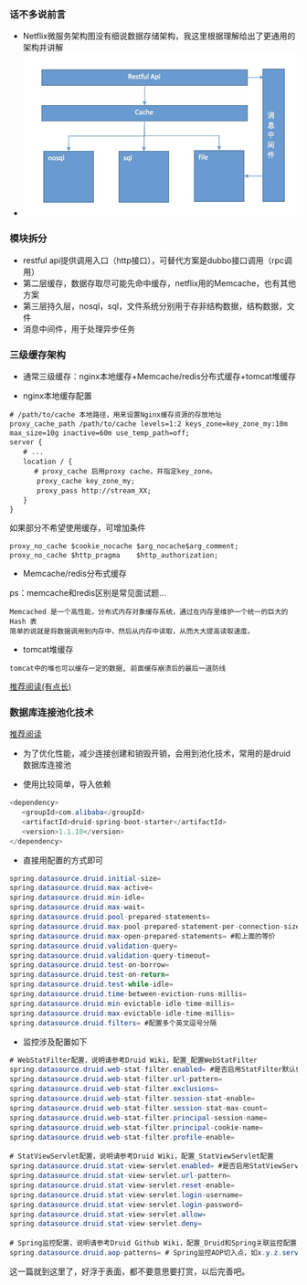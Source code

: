 ### 话不多说前言

- Netflix微服务架构图没有细说数据存储架构，我这里根据理解给出了更通用的架构并讲解
- ![如图](./../asset/image/storage-framework.jpg)

### 模块拆分

* restful api提供调用入口（http接口），可替代方案是dubbo接口调用（rpc调用）
* 第二层缓存，数据存取尽可能先命中缓存，netflix用的Memcache，也有其他方案
* 第三层持久层，nosql，sql，文件系统分别用于存非结构数据，结构数据，文件
* 消息中间件，用于处理异步任务

### 三级缓存架构
* 通常三级缓存：nginx本地缓存+Memcache/redis分布式缓存+tomcat堆缓存

* nginx本地缓存配置
```text
# /path/to/cache 本地路径，用来设置Nginx缓存资源的存放地址
proxy_cache_path /path/to/cache levels=1:2 keys_zone=key_zone_my:10m max_size=10g inactive=60m use_temp_path=off;
server {
　　# ...
　　location / {
      # proxy_cache 启用proxy cache，并指定key_zone。
　　　　proxy_cache key_zone_my;
　　　　proxy_pass http://stream_XX;
　　}
}
```

如果部分不希望使用缓存，可增加条件
```text
proxy_no_cache $cookie_nocache $arg_nocache$arg_comment;
proxy_no_cache $http_pragma    $http_authorization;
```

* Memcache/redis分布式缓存

ps：memcache和redis区别是常见面试题...

```text
Memcached 是一个高性能，分布式内存对象缓存系统，通过在内存里维护一个统一的巨大的 Hash 表
简单的说就是将数据调用到内存中，然后从内存中读取，从而大大提高读取速度。
```

* tomcat堆缓存
```text
tomcat中的堆也可以缓存一定的数据, 前面缓存崩溃后的最后一道防线
```


[推荐阅读(有点长)](https://www.cnblogs.com/panchanggui/p/9503666.html)

### 数据库连接池化技术

[推荐阅读](https://github.com/alibaba/druid/tree/master/druid-spring-boot-starter)
* 为了优化性能，减少连接创建和销毁开销，会用到池化技术，常用的是druid数据库连接池

* 使用比较简单，导入依赖
```java
<dependency>
   <groupId>com.alibaba</groupId>
   <artifactId>druid-spring-boot-starter</artifactId>
   <version>1.1.10</version>
</dependency>
```

* 直接用配置的方式即可
```java
spring.datasource.druid.initial-size=
spring.datasource.druid.max-active=
spring.datasource.druid.min-idle=
spring.datasource.druid.max-wait=
spring.datasource.druid.pool-prepared-statements=
spring.datasource.druid.max-pool-prepared-statement-per-connection-size= 
spring.datasource.druid.max-open-prepared-statements= #和上面的等价
spring.datasource.druid.validation-query=
spring.datasource.druid.validation-query-timeout=
spring.datasource.druid.test-on-borrow=
spring.datasource.druid.test-on-return=
spring.datasource.druid.test-while-idle=
spring.datasource.druid.time-between-eviction-runs-millis=
spring.datasource.druid.min-evictable-idle-time-millis=
spring.datasource.druid.max-evictable-idle-time-millis=
spring.datasource.druid.filters= #配置多个英文逗号分隔
```

* 监控涉及配置如下
```java
# WebStatFilter配置，说明请参考Druid Wiki，配置_配置WebStatFilter
spring.datasource.druid.web-stat-filter.enabled= #是否启用StatFilter默认值false
spring.datasource.druid.web-stat-filter.url-pattern=
spring.datasource.druid.web-stat-filter.exclusions=
spring.datasource.druid.web-stat-filter.session-stat-enable=
spring.datasource.druid.web-stat-filter.session-stat-max-count=
spring.datasource.druid.web-stat-filter.principal-session-name=
spring.datasource.druid.web-stat-filter.principal-cookie-name=
spring.datasource.druid.web-stat-filter.profile-enable=

# StatViewServlet配置，说明请参考Druid Wiki，配置_StatViewServlet配置
spring.datasource.druid.stat-view-servlet.enabled= #是否启用StatViewServlet（监控页面）默认值为false（考虑到安全问题默认并未启动，如需启用建议设置密码或白名单以保障安全）
spring.datasource.druid.stat-view-servlet.url-pattern=
spring.datasource.druid.stat-view-servlet.reset-enable=
spring.datasource.druid.stat-view-servlet.login-username=
spring.datasource.druid.stat-view-servlet.login-password=
spring.datasource.druid.stat-view-servlet.allow=
spring.datasource.druid.stat-view-servlet.deny=

# Spring监控配置，说明请参考Druid Github Wiki，配置_Druid和Spring关联监控配置
spring.datasource.druid.aop-patterns= # Spring监控AOP切入点，如x.y.z.service.*,配置多个英文逗号分隔
```

这一篇就到这里了，好浮于表面，都不要意思要打赏，以后完善吧。








